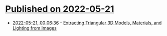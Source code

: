 # [Published on 2022-05-21](index.md)

* [2022-05-21, 00:06:36](https://news.ycombinator.com/item?id=31454066) - [Extracting Triangular 3D Models, Materials, and Lighting from Images](https://nvlabs.github.io/nvdiffrec/)
